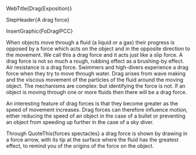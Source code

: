 WebTitle{Drag(Exposition)}

StepHeader{A drag force}

InsertGraphic{FoDragIPCC}

When objects move through a fluid (a liquid or a gas) their progress is opposed by a force which acts on the object and in the opposite direction to the movement. We call this a drag force and it acts just like a slip force. A drag force is not so much a rough, rubbing effect as a brushing-by effect. Air resistance is a drag force. Swimmers and high-divers experience a drag force when they try to move through water. Drag arises from wave making and the viscous movement of the particles of the fluid around the moving object. The mechanisms are complex: but identifying the force is not. If an object is moving through one or more fluids then there will be a drag force.

An interesting feature of drag forces is that they become greater as the speed of movement increases. Drag forces can therefore influence motion, either reducing the speed of an object in the case of a bullet or preventing an object from speeding up further in the case of a sky diver.

Through QuoteThis{forces spectacles} a drag force is shown by drawing in a force arrow, with its tip at the surface where the fluid has the greatest effect, to remind you of the origins of the force on the object.

